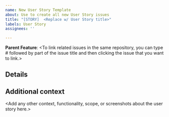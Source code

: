```yaml
---
name: New User Story Template
about: Use to create all new User Story issues
title: "[STORY]  <Replace w/ User Story title>"
labels: User Story
assignees: ''

---
```


**Parent Feature**:  <To link related issues in the same repository, you can type # followed by part of the issue title and then clicking the issue that you want to link.>

##  **Details**

<A clear and concise description of the user story>

##  **Additional context**

<Add any other context, functionality, scope, or screenshots about the user story here.>
